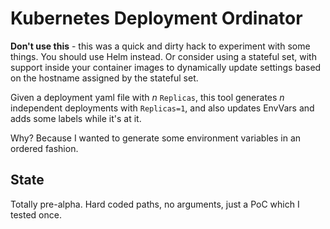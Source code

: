 # Kubernetes Deployment Ordinator

**Don't use this** - this was a quick and dirty hack to experiment with some
things. You should use Helm instead. Or consider using a stateful set, with
support inside your container images to dynamically update settings based
on the hostname assigned by the stateful set.

Given a deployment yaml file with _n_ `Replicas`, this tool generates _n_
independent deployments with `Replicas=1`, and also updates EnvVars and adds
some labels while it's at it.

Why? Because I wanted to generate some environment variables in an ordered
fashion.

## State

Totally pre-alpha. Hard coded paths, no arguments, just a PoC which I tested
once.

